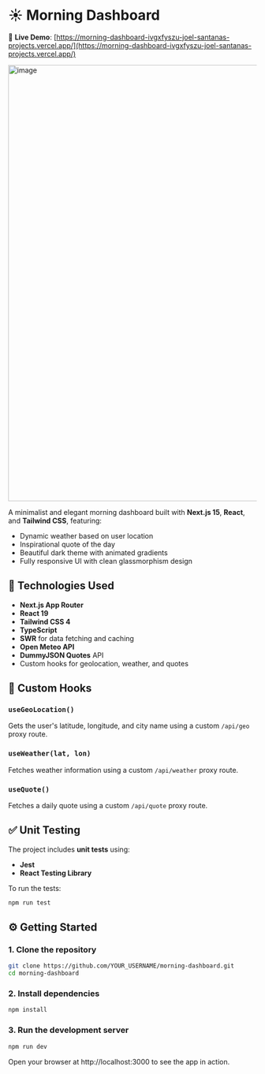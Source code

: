 # ☀️ Morning Dashboard
🚀 **Live Demo**: [https://morning-dashboard-ivgxfyszu-joel-santanas-projects.vercel.app/](https://morning-dashboard-ivgxfyszu-joel-santanas-projects.vercel.app/)

<img width="1717" height="885" alt="image" src="https://github.com/user-attachments/assets/7126f31d-e3fb-46e7-b220-f26f18073553" />

A minimalist and elegant morning dashboard built with **Next.js 15**, **React**, and **Tailwind CSS**, featuring:

- Dynamic weather based on user location
- Inspirational quote of the day
- Beautiful dark theme with animated gradients
- Fully responsive UI with clean glassmorphism design

## 🚀 Technologies Used

- **Next.js App Router**
- **React 19**
- **Tailwind CSS 4**
- **TypeScript**
- **SWR** for data fetching and caching
- **Open Meteo API**
- **DummyJSON Quotes** API
- Custom hooks for geolocation, weather, and quotes

## 🧩 Custom Hooks

### `useGeoLocation()`
Gets the user's latitude, longitude, and city name using a custom `/api/geo` proxy route.

### `useWeather(lat, lon)`
Fetches weather information using a custom `/api/weather` proxy route.

### `useQuote()`
Fetches a daily quote using a custom `/api/quote` proxy route.

## ✅ Unit Testing

The project includes **unit tests** using:

- **Jest**
- **React Testing Library**

To run the tests:

```bash
npm run test
```
## ⚙️ Getting Started
### 1. Clone the repository

```bash
git clone https://github.com/YOUR_USERNAME/morning-dashboard.git
cd morning-dashboard
```

### 2. Install dependencies
```bash
npm install
```

### 3. Run the development server
```bash
npm run dev
```

Open your browser at http://localhost:3000
 to see the app in action.

